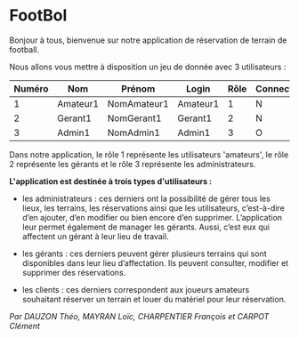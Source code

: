 # FootBol

Bonjour à tous, bienvenue sur notre application de réservation de terrain de football.

Nous allons vous mettre à disposition un jeu de donnée avec 3 utilisateurs :

| Numéro      | Nom      | Prénom        | Login      | Rôle | Connecté | Mdp            |
|-------------|-------------|------------|------------|------|----------|----------------|
| 1   | Amateur1    | NomAmateur1| Amateur1   |   1  |    N     | 123 |
| 2   | Gerant1     | NomGerant1 | Gerant1    |   2  |    N     | 12345 |
| 3   | Admin1      | NomAdmin1  | Admin1     |   3  |    O     | 1234567 |

Dans notre application, le rôle 1 représente les utilisateurs 'amateurs', le rôle 2 représente les gérants et le rôle 3 représente les administrateurs.

__L'application est destinée à trois types d'utilisateurs :__

-    les administrateurs : ces derniers ont la possibilité de gérer tous les lieux, les terrains, les réservations ainsi que les utilisateurs, c’est-à-dire d’en ajouter, d’en modifier ou bien encore d’en supprimer. L’application leur permet également de manager les gérants. Aussi, c’est eux qui affectent un gérant à leur lieu de travail. 

-    les gérants : ces derniers peuvent gérer plusieurs terrains qui sont disponibles dans leur lieu d’affectation. Ils peuvent consulter, modifier et supprimer des réservations.

-    les clients : ces derniers correspondent aux joueurs amateurs souhaitant réserver un terrain et louer du matériel pour leur réservation.


*Par DAUZON Théo, MAYRAN Loïc, CHARPENTIER François et CARPOT Clément*



